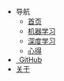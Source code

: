 <!-- _navbar.md -->

* <i class="iconfont icon-paperPlane-fill"></i> 导航
  * [首页](README.md)
  * [机器学习](machine-learning/README.md)
  * [深度学习](deep-learning/README.md)
  * [心得](experience/experience.md)
* [<i class="iconfont icon-GitHub"></i> &thinsp; GitHub](https://github.com/Velvet0314/Docsify-Notebooks)
* [<i class="iconfont icon-tishi"></i> 关于](about/About.md)
